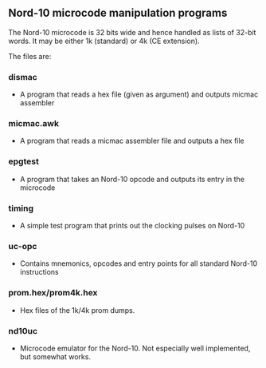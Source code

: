 ## Nord-10 microcode manipulation programs
The Nord-10 microcode is 32 bits wide and hence handled as lists of 32-bit words.
It may be either 1k (standard) or 4k (CE extension).

The files are:
### dismac
- A program that reads a hex file (given as argument) and outputs micmac assembler

### micmac.awk
- A program that reads a micmac assembler file and outputs a hex file

### epgtest
- A program that takes an Nord-10 opcode and outputs its entry in the microcode

### timing
- A simple test program that prints out the clocking pulses on Nord-10

### uc-opc
- Contains mnemonics, opcodes and entry points for all standard Nord-10 instructions

### prom.hex/prom4k.hex
- Hex files of the 1k/4k prom dumps.

### nd10uc
- Microcode emulator for the Nord-10. Not especially well implemented, but somewhat works.
